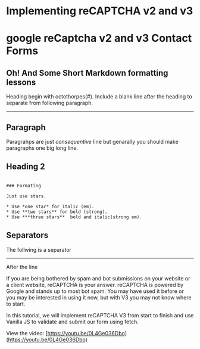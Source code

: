 # Implementing reCAPTCHA v2 and v3

# google reCaptcha v2 and v3 Contact Forms

## Oh! And Some Short Markdown formatting lessons

Heading begin with octothorpes(#). Include a blank line after the heading to separate from following paragraph.

----

## Paragraph

Paragrahps are just *consequentive* line but genarally you should make paragraphs one big long line.

## Heading 2

```

### Formating

Just use stars.

* Use *one star* for italic (em).
* Use **two stars** for bold (strong).
* Use ***three stars**  bold and italic(strong em).

```

## Separators

The follwing is a separator

----

After the line

If you are being bothered by spam and bot submissions on your website or a client website, reCAPTCHA is your answer. reCAPTCHA is powered by Google and stands up to most bot spam. You may have used it before or you may be interested in using it now, but with V3 you may not know where to start.

In this tutorial, we will implement reCAPTCHA V3 from start to finish and use Vanilla JS to validate and submit our form using fetch.

View the video: [https://youtu.be/0L4Ge036Dbo](https://youtu.be/0L4Ge036Dbo)

